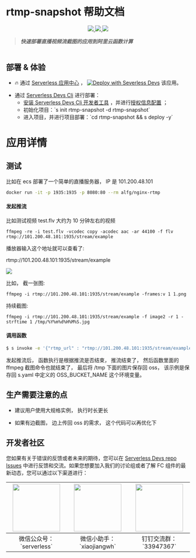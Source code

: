 # rtmp-snapshot 帮助文档

<p align="center" class="flex justify-center">
    <a href="https://www.serverless-devs.com" class="ml-1">
    <img src="http://editor.devsapp.cn/icon?package=rtmp-snapshot&type=packageType">
  </a>
  <a href="http://www.devsapp.cn/details.html?name=rtmp-snapshot" class="ml-1">
    <img src="http://editor.devsapp.cn/icon?package=rtmp-snapshot&type=packageVersion">
  </a>
  <a href="http://www.devsapp.cn/details.html?name=rtmp-snapshot" class="ml-1">
    <img src="http://editor.devsapp.cn/icon?package=rtmp-snapshot&type=packageDownload">
  </a>
</p>

<description>

> ***快速部署直播视频流截图的应用到阿里云函数计算***

</description>

<table>



</table>

<codepre id="codepre">

</codepre>

<deploy>

## 部署 & 体验

<appcenter>

- :fire: 通过 [Serverless 应用中心](https://fcnext.console.aliyun.com/applications/create?template=rtmp-snapshot) ，
[![Deploy with Severless Devs](https://img.alicdn.com/imgextra/i1/O1CN01w5RFbX1v45s8TIXPz_!!6000000006118-55-tps-95-28.svg)](https://fcnext.console.aliyun.com/applications/create?template=rtmp-snapshot)  该应用。 

</appcenter>

- 通过 [Serverless Devs Cli](https://www.serverless-devs.com/serverless-devs/install) 进行部署：
    - [安装 Serverless Devs Cli 开发者工具](https://www.serverless-devs.com/serverless-devs/install) ，并进行[授权信息配置](https://www.serverless-devs.com/fc/config) ；
    - 初始化项目：\`s init rtmp-snapshot -d rtmp-snapshot\`   
    - 进入项目，并进行项目部署：\`cd rtmp-snapshot && s deploy -y\`

</deploy>

<appdetail id="flushContent">

# 应用详情

## 测试

比如在 ecs 部署了一个简单的直播服务器， IP 是 101.200.48.101

```bash
docker run -it -p 1935:1935 -p 8080:80 --rm alfg/nginx-rtmp
```

#### 发起推流

比如测试视频 test.flv 大约为 10 分钟左右的视频

```
ffmpeg -re -i test.flv -vcodec copy -acodec aac -ar 44100 -f flv rtmp://101.200.48.101:1935/stream/example
```

播放器输入这个地址就可以查看了:

rtmp://101.200.48.101:1935/stream/example

![](https://img.alicdn.com/tfs/TB1hwoLpZVl614jSZKPXXaGjpXa-1040-876.png)

比如， 截一张图:

```
ffmpeg -i rtmp://101.200.48.101:1935/stream/example -frames:v 1 1.png
```

持续截图:

```
ffmpeg -i rtmp://101.200.48.101:1935/stream/example -f image2 -r 1 -strftime 1 /tmp/%Y%m%d%H%M%S.jpg
```

#### 调用函数

```bash
$ s invoke -e '{"rtmp_url" : "rtmp://101.200.48.101:1935/stream/example"}'
```

发起推流后， 函数执行是根据推流是否结束， 推流结束了， 然后函数里面的 ffmpeg 截图命令也就结束了， 最后将 /tmp 下面的图片保存回 oss， 该示例是保存回 s.yaml 中定义的 OSS_BUCKET_NAME 这个环境变量。

## 生产需要注意的点

- 建议用户使用大规格实例， 执行时长更长

- 如果有边截图， 边上传回 oss 的需求， 这个代码可以再优化下


</appdetail>

<devgroup>

## 开发者社区

您如果有关于错误的反馈或者未来的期待，您可以在 [Serverless Devs repo Issues](https://github.com/serverless-devs/serverless-devs/issues) 中进行反馈和交流。如果您想要加入我们的讨论组或者了解 FC 组件的最新动态，您可以通过以下渠道进行：

<p align="center">

| <img src="https://serverless-article-picture.oss-cn-hangzhou.aliyuncs.com/1635407298906_20211028074819117230.png" width="130px" > | <img src="https://serverless-article-picture.oss-cn-hangzhou.aliyuncs.com/1635407044136_20211028074404326599.png" width="130px" > | <img src="https://serverless-article-picture.oss-cn-hangzhou.aliyuncs.com/1635407252200_20211028074732517533.png" width="130px" > |
|--- | --- | --- |
| <center>微信公众号：\`serverless\`</center> | <center>微信小助手：\`xiaojiangwh\`</center> | <center>钉钉交流群：\`33947367\`</center> | 

</p>

</devgroup>